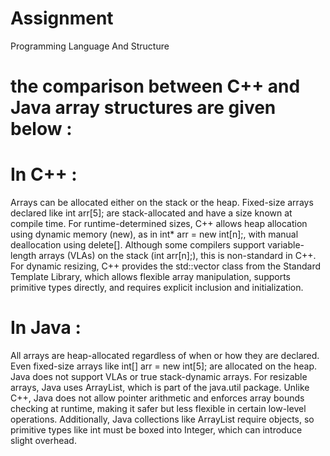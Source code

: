 # Assignment
Programming Language And Structure

# the comparison between C++ and Java array structures are given below :

# In C++ :
Arrays can be allocated either on the stack or the heap. Fixed-size arrays declared like int arr[5]; are stack-allocated and have a size known at compile time. For runtime-determined sizes, C++ allows heap allocation using dynamic memory (new), as in int* arr = new int[n];, with manual deallocation using delete[]. Although some compilers support variable-length arrays (VLAs) on the stack (int arr[n];), this is non-standard in C++. For dynamic resizing, C++ provides the std::vector class from the Standard Template Library, which allows flexible array manipulation, supports primitive types directly, and requires explicit inclusion and initialization.

# In Java :
All arrays are heap-allocated regardless of when or how they are declared. Even fixed-size arrays like int[] arr = new int[5]; are allocated on the heap. Java does not support VLAs or true stack-dynamic arrays. For resizable arrays, Java uses ArrayList<Integer>, which is part of the java.util package. Unlike C++, Java does not allow pointer arithmetic and enforces array bounds checking at runtime, making it safer but less flexible in certain low-level operations. Additionally, Java collections like ArrayList require objects, so primitive types like int must be boxed into Integer, which can introduce slight overhead.


